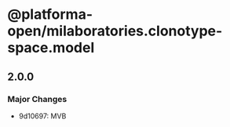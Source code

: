 # @platforma-open/milaboratories.clonotype-space.model

## 2.0.0

### Major Changes

- 9d10697: MVB

